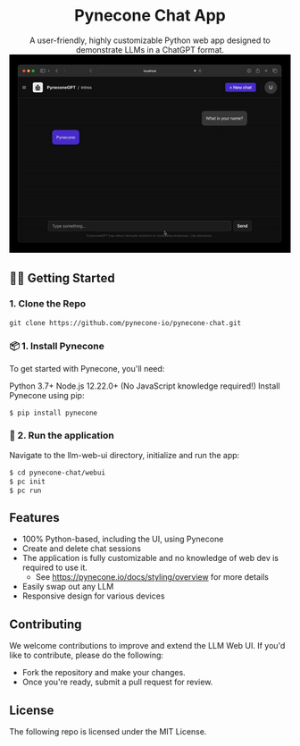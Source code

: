 <div align="center">
<h1 align="center">Pynecone Chat App</h1>
A user-friendly, highly customizable Python web app designed to demonstrate LLMs in a ChatGPT format.
<img src="./docs/demo.gif" alt="icon"/>
</div>



## 🏃‍♂️ Getting Started

### 1. Clone the Repo

```
git clone https://github.com/pynecone-io/pynecone-chat.git
```
### 📦 1. Install Pynecone
To get started with Pynecone, you'll need:

Python 3.7+
Node.js 12.22.0+ (No JavaScript knowledge required!)
Install Pynecone using pip:

```
$ pip install pynecone
```
### 🚀 2. Run the application
Navigate to the llm-web-ui directory, initialize and run the app:

```
$ cd pynecone-chat/webui
$ pc init
$ pc run
```

## Features
- 100% Python-based, including the UI, using Pynecone
- Create and delete chat sessions
- The application is fully customizable and no knowledge of web dev is required to use it.
    - See https://pynecone.io/docs/styling/overview for more details 
- Easily swap out any LLM
- Responsive design for various devices

## Contributing

We welcome contributions to improve and extend the LLM Web UI. 
If you'd like to contribute, please do the following:
- Fork the repository and make your changes. 
- Once you're ready, submit a pull request for review.

## License
The following repo is licensed under the MIT License.
